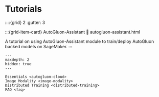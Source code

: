 # Tutorials

::::{grid} 2
  :gutter: 3

:::{grid-item-card} AutoGluon-Assistant
  :link: autogluon-assistant.html

  A tutorial on using AutoGluon-Assistant module to train/deploy AutoGluon backed models on SageMaker.
:::

```{toctree}
---
maxdepth: 2
hidden: true
---

Essentials <autogluon-cloud>
Image Modality <image-modality>
Distributed Training <distributed-training>
FAQ <faq>
```
